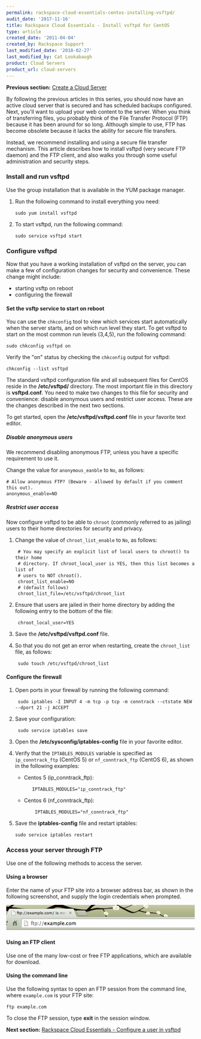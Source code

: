 ```yaml
---
permalink: rackspace-cloud-essentials-centos-installing-vsftpd/
audit_date: '2017-11-16'
title: Rackspace Cloud Essentials - Install vsftpd for CentOS
type: article
created_date: '2011-04-04'
created_by: Rackspace Support
last_modified_date: '2018-02-27'
last_modified_by: Cat Lookabaugh
product: Cloud Servers
product_url: cloud-servers
---
```


**Previous section:** [Create a Cloud Server](/support/how-to/create-a-cloud-server)

By following the previous articles in this series, you should now have an
active cloud server that is secured and has scheduled backups configured.
Next, you'll want to upload your web content to the server. When you think of
transferring files, you probably think of the File Transfer Protocol (FTP)
because it has been around for so long. Although simple to use, FTP has become
obsolete because it lacks the ability for secure file transfers.

Instead, we recommend installing and using a secure file transfer
mechanism. This article describes how to install vsftpd (very secure FTP
daemon) and the FTP client, and also walks you through some useful
administration and security steps.


### Install and run vsftpd

Use the group installation that is available in the YUM package manager.

1. Run the following command to install everything you need:

       sudo yum install vsftpd

2. To start vsftpd, run the following command:

       sudo service vsftpd start

### Configure vsftpd

Now that you have a working installation of vsftpd on the
server, you can make a few of configuration changes for security
and convenience. These change might include:

- starting vsftp on reboot
- configuring the firewall

#### Set the vsftp service to start on reboot

You can use the `chkconfig` tool to view which services start automatically
when the server starts, and on which run level they start. To get vsftpd
to start on the most common run levels (3,4,5), run the following command:

    sudo chkconfig vsftpd on

Verify the "on" status by checking the `chkconfig` output for vsftpd:

    chkconfig --list vsftpd

The standard vsftpd configuration file and all subsequent files for
CentOS reside in the **/etc/vsftpd/** directory. The most important file in
this directory is **vsftpd.conf**. You need to make two changes to this file
for security and convenience: disable anonymous users and restrict user access.
These are the changes described in the next two sections.

To get started, open the **/etc/vsftpd/vsftpd.conf** file in your favorite text
editor.

##### Disable anonymous users

We recommend disabling anonymous FTP, unless you have a specific requirement to
use it.

Change the value for `anonymous_eanble` to `No`, as follows:

    # Allow anonymous FTP? (Beware - allowed by default if you comment this out).
    anonymous_enable=NO

##### Restrict user access

Now configure vsftpd to be able to `chroot` (commonly referred to as
jailing) users to their home directories for security and privacy.

1. Change the value of `chroot_list_enable` to `No`, as follows:

        # You may specify an explicit list of local users to chroot() to their home
        # directory. If chroot_local_user is YES, then this list becomes a list of
        # users to NOT chroot().
        chroot_list_enable=NO
        # (default follows)
        chroot_list_file=/etc/vsftpd/chroot_list

2. Ensure that users are jailed in their home directory by adding the following
entry to the bottom of the file:

        chroot_local_user=YES

3. Save the **/etc/vsftpd/vsftpd.conf** file.

4. So that you do not get an error when restarting, create the `chroot_list`
file, as follows:

        sudo touch /etc/vsftpd/chroot_list

#### Configure the firewall

1. Open ports in your firewall by running the following command:

        sudo iptables -I INPUT 4 -m tcp -p tcp -m conntrack --ctstate NEW --dport 21 -j ACCEPT

2. Save your configuration:

        sudo service iptables save

3. Open the **/etc/sysconfig/iptables-config** file in your favorite editor.

4. Verify that the `IPTABLES_MODULES` variable is specified as `ip_conntrack_ftp`
(CentOS 5) or `nf_conntrack_ftp` (CentOS 6), as shown in the following examples:

     -  Centos 5 (ip_conntrack_ftp):

               IPTABLES_MODULES="ip_conntrack_ftp"

     -  Centos 6 (nf_conntrack_ftp):

                IPTABLES_MODULES="nf_conntrack_ftp"

5.  Save the **iptables-config** file and restart iptables:

        sudo service iptables restart


### Access your server through FTP

Use one of the following methods to access the server.

#### Using a browser

Enter the name of your FTP site into a browser address bar, as shown in the
following screenshot, and supply the login credentials when prompted.

![](ftp.png)

#### Using an FTP client

Use one of the many low-cost or free FTP applications, which are available for
download.

#### Using the command line

Use the following syntax to open an FTP session from the command line, where
``example.com`` is your FTP site:

    ftp example.com

To close the FTP session, type **exit** in the session window.

**Next section:** [Rackspace Cloud Essentials - Configure a user in vsftpd](/support/how-to/rackspace-cloud-essentials-centos-configuring-a-user-in-vsftpd)
